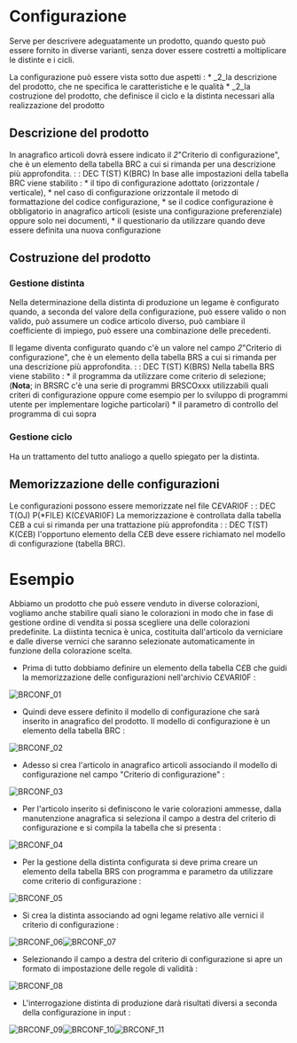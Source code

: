 # Configurazione
Serve per descrivere adeguatamente un prodotto, quando questo può essere fornito in diverse varianti, senza dover essere costretti a moltiplicare le distinte e i cicli.

La configurazione può essere vista sotto due aspetti : 
 \* _2_la descrizione del prodotto, che ne specifica le caratteristiche e le qualità
 \* _2_la costruzione del prodotto, che definisce il ciclo e la distinta necessari alla realizzazione del prodotto

## Descrizione del prodotto
In anagrafico articoli dovrà essere indicato il _2_"Criterio di configurazione", che è un elemento della tabella BRC a cui si rimanda per una descrizione più approfondita.
 :  : DEC T(ST) K(BRC)
In base alle impostazioni della tabella BRC viene stabilito : 
 \* il tipo di configurazione adottato (orizzontale / verticale),
 \* nel caso di configurazione orizzontale il metodo di formattazione del codice configurazione,
 \* se il codice configurazione è obbligatorio in anagrafico articoli (esiste una configurazione preferenziale) oppure solo nei documenti,
 \* il questionario da utilizzare quando deve essere definita una nuova configurazione

## Costruzione del prodotto
### Gestione distinta
Nella determinazione della distinta di produzione un legame è configurato quando, a seconda del valore della configurazione, può essere valido o non valido, può assumere un codice articolo diverso, può cambiare il coefficiente di impiego, può essere una combinazione delle precedenti.

Il legame diventa configurato quando c'è un valore nel campo _2_"Criterio di configurazione", che è un elemento della tabella BRS a cui si rimanda per una descrizione più approfondita.
 :  : DEC T(ST) K(BRS)
Nella tabella BRS viene stabilito : 
 \* il programma da utilizzare come criterio di selezione; (**Nota**; in BRSRC c'è una serie di programmi BRSCOxxx utilizzabili quali criteri di configurazione oppure come esempio per lo sviluppo di programmi utente per implementare logiche particolari)
 \* il parametro di controllo del programma di cui sopra

### Gestione ciclo
Ha un trattamento del tutto analiogo a quello spiegato per la distinta.

## Memorizzazione delle configurazioni
Le configurazioni possono essere memorizzate nel file C£VARI0F
 :  : DEC T(OJ) P(\*FILE) K(C£VARI0F)
La memorizzazione è controllata dalla tabella C£B a cui si rimanda per una trattazione più approfondita
 :  : DEC T(ST) K(C£B)
l'opportuno elemento della C£B deve essere richiamato nel modello di configurazione (tabella BRC).

# Esempio
Abbiamo un prodotto che può essere venduto in diverse colorazioni, vogliamo anche stabilire quali siano le colorazioni in modo che in fase di gestione ordine di vendita si possa scegliere una delle colorazioni predefinite.
La diistinta tecnica è unica, costituita dall'articolo da verniciare e dalle diverse vernici che saranno selezionate automaticamente in funzione della colorazione scelta.

- Prima di tutto dobbiamo definire un elemento della tabella C£B che guidi la memorizzazione delle configurazioni nell'archivio C£VARI0F : 

![BRCONF_01](http://doc.smeup.com/immagini/BRCONF_001/BRCONF_01.png)
- Quindi deve essere definito il modello di configurazione che sarà inserito in anagrafico del  prodotto. Il modello di configurazione è un elemento della tabella BRC : 

![BRCONF_02](http://doc.smeup.com/immagini/BRCONF_001/BRCONF_02.png)
- Adesso si crea l'articolo in anagrafico articoli associando il modello di configurazione nel campo "Criterio di configurazione" : 

![BRCONF_03](http://doc.smeup.com/immagini/BRCONF_001/BRCONF_03.png)
- Per l'articolo inserito si definiscono le varie colorazioni ammesse, dalla manutenzione anagrafica si seleziona il campo a destra del criterio di configurazione e si compila la tabella che si presenta : 

![BRCONF_04](http://doc.smeup.com/immagini/BRCONF_001/BRCONF_04.png)
- Per la gestione della distinta configurata si deve prima creare un elemento della tabella BRS con programma  e parametro da utilizzare come criterio di configurazione : 

![BRCONF_05](http://doc.smeup.com/immagini/BRCONF_001/BRCONF_05.png)
- Si crea la distinta associando ad ogni legame relativo alle vernici il criterio di configurazione : 

![BRCONF_06](http://doc.smeup.com/immagini/BRCONF_001/BRCONF_06.png)![BRCONF_07](http://doc.smeup.com/immagini/BRCONF_001/BRCONF_07.png)
- Selezionando il campo a destra del criterio di configurazione si apre un formato di impostazione delle regole di validità : 

![BRCONF_08](http://doc.smeup.com/immagini/BRCONF_001/BRCONF_08.png)
- L'interrogazione distinta di produzione darà risultati diversi a seconda della configurazione in input : 

![BRCONF_09](http://doc.smeup.com/immagini/BRCONF_001/BRCONF_09.png)![BRCONF_10](http://doc.smeup.com/immagini/BRCONF_001/BRCONF_10.png)![BRCONF_11](http://doc.smeup.com/immagini/BRCONF_001/BRCONF_11.png)